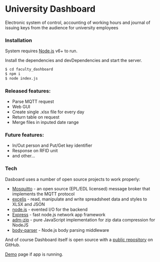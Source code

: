 # University Dashboard
Electronic system of control, accounting of working hours and journal of issuing keys from the audience for university employees

### Installation

System requires [Node.js](https://nodejs.org/) v6+ to run.

Install the dependencies and devDependencies and start the server.

```sh
$ cd faculty_dashboard
$ npm i
$ node index.js
```

### Released features:

  - Parse MQTT request
  - Web GUI
  - Create single .xlsx file for every day
  - Return table on request
  - Merge files in inputed date range

### Future features:
  - In/Out person and Put/Get key identifier
  - Response on RFID unit
  - and other...

### Tech
Dasboard uses a number of open source projects to work properly:

* [Mosquitto](https://mosquitto.org/) - an open source (EPL/EDL licensed) message broker that implements the MQTT protocol
* [exceljs](https://www.npmjs.com/package/exceljs) - read, manipulate and write spreadsheet data and styles to XLSX and JSON
* [node.js](http://nodejs.org/) - evented I/O for the backend
* [Express](https://expressjs.com/) - fast node.js network app framework
* [adm-zip](https://www.npmjs.com/package/adm-zip) - pure JavaScript implementation for zip data compression for NodeJS
* [body-parser](https://www.npmjs.com/package/body-parser) - Node.js body parsing middleware

And of course Dashboard itself is open source with a [public repository](https://github.com/currentlib/faculty_dashboard)
 on GitHub.

[Demo](13.82.197.60) page if app is running.
